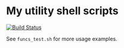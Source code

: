 # My utility shell scripts

[![Build Status](https://travis-ci.org/royge/shutil.svg?branch=main)](https://travis-ci.org/royge/shutil)

See `funcs_test.sh` for more usage examples.
